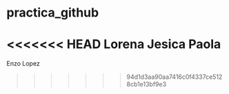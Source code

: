 # practica_github
<<<<<<< HEAD
Lorena Jesica Paola
=======
Enzo Lopez
>>>>>>> 94d1d3aa90aa7416c0f4337ce5128cb1e13bf9e3
